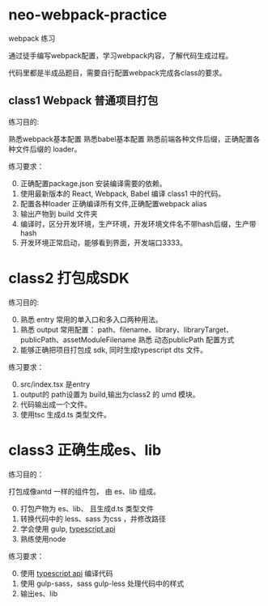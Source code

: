 # neo-webpack-practice

webpack 练习

通过徒手编写webpack配置，学习webpack内容，了解代码生成过程。

代码里都是半成品题目，需要自行配置webpack完成各class的要求。

## class1 Webpack 普通项目打包


练习目的:

熟悉webpack基本配置
熟悉babel基本配置
熟悉前端各种文件后缀，正确配置各种文件后缀的 loader。

练习要求：

0. 正确配置package.json 安装编译需要的依赖。
1. 使用最新版本的 React, Webpack, Babel 编译 class1 中的代码。
2. 配置各种loader 正确编译所有文件,正确配置webpack alias 
3. 输出产物到 build 文件夹
4. 编译时，区分开发环境，生产环境，开发环境文件名不带hash后缀，生产带hash
5. 开发环境正常启动，能够看到界面，开发端口3333。

# class2  打包成SDK

练习目的:

0. 熟悉 entry 常用的单入口和多入口两种用法。
1. 熟悉 output 常用配置： path、filename、library、libraryTarget、 publicPath、assetModuleFilename
   熟悉 动态publicPath 配置方式
2. 能够正确把项目打包成 sdk, 同时生成typescript dts 文件。

练习要求：

0. src/index.tsx 是entry
1. output的 path设置为 build,输出为class2 的 umd 模块。
2. 代码输出成一个文件。
3. 使用tsc 生成d.ts 类型文件。

# class3 正确生成es、lib

练习目的：

打包成像antd 一样的组件包， 由 es、lib 组成。

0. 打包产物为 es、lib、 且生成d.ts 类型文件
1. 转换代码中的 less、sass 为css ，并修改路径
2. 学会使用 gulp, [typescript api](https://github.com/microsoft/TypeScript/wiki/Using-the-Compiler-API)
3. 熟练使用node 

练习要求：

0. 使用 [typescript api](https://github.com/microsoft/TypeScript/wiki/Using-the-Compiler-API) 编译代码
1. 使用 gulp-sass，sass gulp-less 处理代码中的样式
2. 输出es、lib

